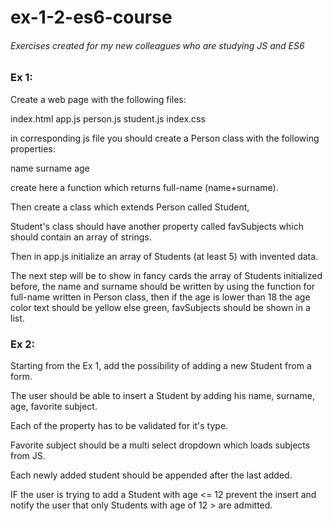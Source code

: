 # ex-1-2-es6-course
###### Exercises created for my new colleagues who are studying JS and ES6

### Ex 1:

Create a web page with the following files:

index.html
app.js
person.js
student.js
index.css

in corresponding js file you should create a Person class with the following properties:

name
surname
age

create here a function which returns full-name (name+surname).

Then create a class which extends Person called Student,

Student's class should have another property called favSubjects which should contain an array of strings.

Then in app.js initialize an array of Students (at least 5) with invented data.


The next step will be to show in fancy cards the array of Students initialized before, the name and surname should be written by using the function for full-name written in Person class, then if the age is lower than 18 the age color text should be yellow else green, favSubjects should be shown in a list.

### Ex 2:

Starting from the Ex 1, add the possibility of adding a new Student from a form.

The user should be able to insert a Student by adding his name, surname, age, favorite subject.

Each of the property has to be validated for it's type.

Favorite subject should be a multi select dropdown which loads subjects from JS.

Each newly added student should be appended after the last added.

IF the user is trying to add a Student with age <= 12 prevent the insert and notify the user that only Students with age of 12 > are admitted.
